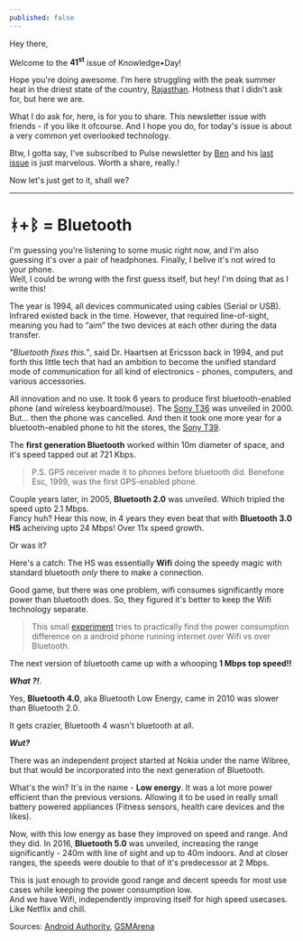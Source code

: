 ```yaml
---
published: false
---
```

Hey there,

Welcome to the <strong>41<sup>st</sup></strong> issue of Knowledge•Day!

Hope you're doing awesome. I'm here struggling with the peak summer heat in the driest state of the country, [Rajasthan](https://en.wikipedia.org/wiki/Rajasthan). Hotness that I didn't ask for, but here we are.  

What I do ask for, here, is for you to share. This newsletter issue with friends - if you like it ofcourse. And I hope you do, for today's issue is about a very common yet overlooked technology.  

Btw, I gotta say, I've subscribed to Pulse newsletter by [Ben](https://twitter.com/PerspectiveIX) and his [last issue](https://perspectiveix.substack.com/p/the-curiosity-itch) is just marvelous. Worth a share, really.!  

Now let's just get to it, shall we?

----

# ᚼ+ᛒ = Bluetooth

I'm guessing you're listening to some music right now, and I'm also guessing it's over a pair of headphones. Finally, I belive it's not wired to your phone.  
Well, I could be wrong with the first guess itself, but hey! I'm doing that as I write this!  

The year is 1994, all devices communicated using cables (Serial or USB). Infrared existed back in the time. However, that required line-of-sight, meaning you had to “aim” the two devices at each other during the data transfer.  

_"Bluetooth fixes this."_, said Dr. Haartsen at Ericsson back in 1994, and put forth this little tech that had an ambition to become the unified standard mode of communication for all kind of electronics - phones, computers, and various accessories.

All innovation and no use. It took 6 years to produce first bluetooth-enabled phone (and wireless keyboard/mouse). The [Sony T36](https://www.gsmarena.com/ericsson_t36-190.php) was unveiled in 2000. But... then the phone was cancelled. And then it took one more year for a bluetooth-enabled phone to hit the stores, the [Sony T39](https://www.gsmarena.com/ericsson_t39-252.php).  

The **first generation Bluetooth** worked within 10m diameter of space, and it's speed tapped out at 721 Kbps.

> P.S. GPS receiver made it to phones before bluetooth did. Benefone Esc, 1999, was the first GPS-enabled phone.

Couple years later, in 2005, **Bluetooth 2.0** was unveiled. Which tripled the speed upto 2.1 Mbps.  
Fancy huh? Hear this now, in 4 years they even beat that with **Bluetooth 3.0 HS** acheiving upto 24 Mbps! Over 11x speed growth.  

Or was it?  

Here's a catch: The HS was essentially **Wifi** doing the speedy magic with standard bluetooth _only_ there to make a connection.  

Good game, but there was one problem, wifi consumes significantly more power than bluetooth does. So, they figured it's better to keep the Wifi technology separate.  

> This small [experiment](https://www.clearevo.com/ecodroidlink/bluetooth_vs_wifi_on_android_battery_consumption/index.html) tries to practically find the power consumption difference on a android phone running internet over Wifi vs over Bluetooth. 

The next version of bluetooth came up with a whooping **1 Mbps top speed!!**

_**What ?!**_. 

Yes, **Bluetooth 4.0**, aka Bluetooth Low Energy, came in 2010 was slower than Bluetooth 2.0.  

It gets crazier, Bluetooth 4 wasn't bluetooth at all.

_**Wut?**_

There was an independent project started at Nokia under the name Wibree, but that would be incorporated into the next generation of Bluetooth.

What's the win? It's in the name - **Low energy**. It was a lot more power efficient than the previous versions. Allowing it to be used in really small battery powered appliances (Fitness sensors, health care devices and the likes).   

Now, with this low energy as base they improved on speed and range. And they did. In 2016, **Bluetooth 5.0** was unveiled, increasing the range significantly - 240m with line of sight and up to 40m indoors. And at closer ranges, the speeds were double to that of it's predecessor at 2 Mbps. 

This is just enough to provide good range and decent speeds for most use cases while keeping the power consumption low.  
And we have Wifi, independently improving itself for high speed usecases. Like Netflix and chill.  

Sources: [Android Authority](https://www.androidauthority.com/history-bluetooth-explained-846345/), [GSMArena](https://www.gsmarena.com/flashback_a_brief_history_of_bluetooth-news-49119.php)   